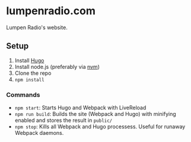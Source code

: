 # lumpenradio.com

Lumpen Radio's website.

## Setup

1. Install [Hugo](https://gohugo.io)
2. Install node.js (preferably via [nvm](https://github.com/creationix/nvm))
3. Clone the repo
4. `npm install`

### Commands

- `npm start`: Starts Hugo and Webpack with LiveReload
- `npm run build`: Builds the site (Webpack and Hugo) with minifying enabled and stores the result in `public/`
- `npm stop`: Kills all Webpack and Hugo processess. Useful for runaway Webpack daemons.
